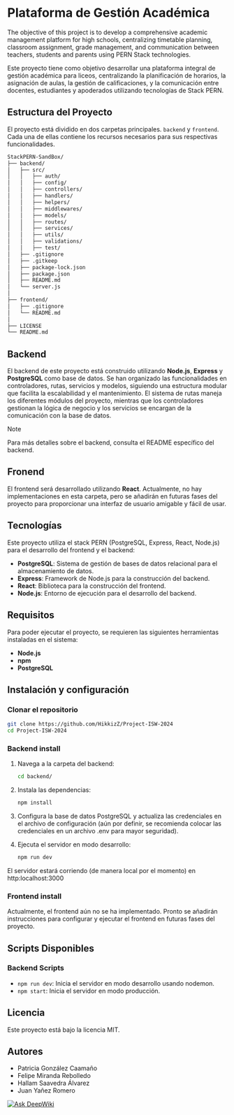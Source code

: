 # Plataforma de Gestión Académica

The objective of this project is to develop a comprehensive academic management platform for high schools, centralizing timetable planning, classroom assignment, grade management, and communication between teachers, students and parents using PERN Stack technologies.

Este proyecto tiene como objetivo desarrollar una plataforma integral de gestión académica para liceos, centralizando la planificación de horarios, la asignación de aulas, la gestión de calificaciones, y la comunicación entre docentes, estudiantes y apoderados utilizando tecnologías de Stack PERN.

## Estructura del Proyecto

El proyecto está dividido en dos carpetas principales. `backend` y `frontend`. Cada una de ellas contiene los recursos necesarios para sus respectivas funcionalidades.

``` markdown
StackPERN-SandBox/
├── backend/
│   ├── src/
│   │   ├── auth/
│   │   ├── config/
│   │   ├── controllers/
│   │   ├── handlers/
│   │   ├── helpers/
│   │   ├── middlewares/
│   │   ├── models/
│   │   ├── routes/
│   │   ├── services/
│   │   ├── utils/
│   │   ├── validations/
│   │   ├── test/
│   ├── .gitignore
│   ├── .gitkeep
│   ├── package-lock.json
│   ├── package.json
│   ├── README.md
│   └── server.js
│
├── frontend/
│   ├── .gitignore
│   └── README.md
│
├── LICENSE
└── README.md
```

## Backend

El backend de este proyecto está construido utilizando **Node.js**, **Express** y **PostgreSQL** como base de datos. Se han organizado las funcionalidades en controladores, rutas, servicios y modelos, siguiendo una estructura modular que facilita la escalabilidad y el mantenimiento. El sistema de rutas maneja los diferentes módulos del proyecto, mientras que los controladores gestionan la lógica de negocio y los servicios se encargan de la comunicación con la base de datos.

>[!NOTE]
Para más detalles sobre el backend, consulta el README específico del backend.

## Fronend

El frontend será desarrollado utilizando **React**. Actualmente, no hay implementaciones en esta carpeta, pero se añadirán en futuras fases del proyecto para proporcionar una interfaz de usuario amigable y fácil de usar.

## Tecnologías

Este proyecto utiliza el stack PERN (PostgreSQL, Express, React, Node.js) para el desarrollo del frontend y el backend:

- **PostgreSQL**: Sistema de gestión de bases de datos relacional para el almacenamiento de datos.
- **Express**: Framework de Node.js para la construcción del backend.
- **React**: Biblioteca para la construcción del frontend.
- **Node.js**: Entorno de ejecución para el desarrollo del backend.

## Requisitos

Para poder ejecutar el proyecto, se requieren las siguientes herramientas instaladas en el sistema:

- **Node.js**
- **npm**
- **PostgreSQL**

## Instalación y configuración

### Clonar el repositorio

``` bash
git clone https://github.com/HikkizZ/Project-ISW-2024
cd Project-ISW-2024
```

### Backend install

1. Navega a la carpeta del backend:

    ``` bash
    cd backend/
    ```

2. Instala las dependencias:

    ``` bash
    npm install
    ```

3. Configura la base de datos PostgreSQL y actualiza las credenciales en el archivo de configuración (aún por definir, se recomienda colocar las credenciales en un archivo .env para mayor seguridad).

4. Ejecuta el servidor en modo desarrollo:

    ``` bash
    npm run dev
    ```

El servidor estará corriendo (de manera local por el momento) en http:localhost:3000

### Frontend install

Actualmente, el frontend aún no se ha implementado. Pronto se añadirán instrucciones para configurar y ejecutar el frontend en futuras fases del proyecto.

## Scripts Disponibles

### Backend Scripts

- `npm run dev`: Inicia el servidor en modo desarrollo usando nodemon.
- `npm start`: Inicia el servidor en modo producción.

## Licencia

Este proyecto está bajo la licencia MIT.

## Autores

- Patricia González Caamaño
- Felipe Miranda Rebolledo
- Hallam Saavedra Álvarez
- Juan Yañez Romero

[![Ask DeepWiki](https://deepwiki.com/badge.svg)](https://deepwiki.com/HikkizZ/Project-GPS-2025)
